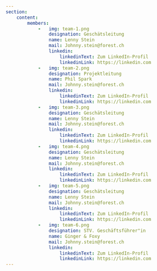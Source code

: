 ```yaml
---
section:
    content:
        members:
            -   img: team-1.png
                designation: Geschätsleitung
                name: Lenny Stein
                mail: Johnny.stein@forest.ch
                linkedin: 
                    linkedinText: Zum LinkedIn-Profil
                    linkedinLink: https://linkedin.com
            -   img: team-2.png
                designation: Projektleitung
                name: Phil Spark
                mail: Johnny.stein@forest.ch
                linkedin: 
                    linkedinText: Zum LinkedIn-Profil
                    linkedinLink: https://linkedin.com
            -   img: team-3.png
                designation: Geschätsleitung
                name: Lenny Stein
                mail: Johnny.stein@forest.ch
                linkedin: 
                    linkedinText: Zum LinkedIn-Profil
                    linkedinLink: https://linkedin.com
            -   img: team-4.png
                designation: Geschätsleitung
                name: Lenny Stein
                mail: Johnny.stein@forest.ch
                linkedin: 
                    linkedinText: Zum LinkedIn-Profil
                    linkedinLink: https://linkedin.com
            -   img: team-5.png
                designation: Geschätsleitung
                name: Lenny Stein
                mail: Johnny.stein@forest.ch
                linkedin: 
                    linkedinText: Zum LinkedIn-Profil
                    linkedinLink: https://linkedin.com
            -   img: team-6.png
                designation: STV. Geschäftsführer"in
                name: Ginger & Foxy
                mail: Johnny.stein@forest.ch
                linkedin: 
                    linkedinText: Zum LinkedIn-Profil
                    linkedinLink: https://linkedin.com
---
```

